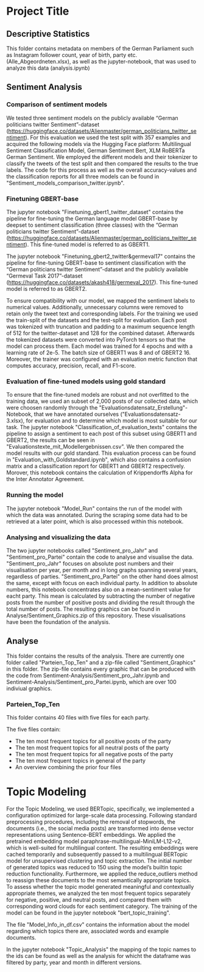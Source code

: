# Project Title

## Descriptive Statistics

This folder contains metadata on members of the German Parliament such as Instagram follower count, year of birth, party etc. (Alle_Abgeordneten.xlsx), as well as the jupyter-notebook, that was used to analyze this data (analysis.ipynb)

## Sentiment Analysis 

### Comparison of sentiment models

We tested three sentiment models on the publicly available “German politicians twitter Sentiment”-dataset (https://huggingface.co/datasets/Alienmaster/german_politicians_twitter_sentiment). For this evaluation we used the test split with 357 examples and acquired the following models via the Hugging Face platform: Multilingual Sentiment Classification Model, German Sentiment Bert, XLM RoBERTa German Sentiment. We employed the different models and their tokenizer to classify the tweets of the test split and then compared the results to the true labels. The code for this process as well as the overall accuracy-values and the classification reports for all three models can be found in "Sentiment_models_comparison_twitter.ipynb".

### Finetuning GBERT-base

The jupyter notebook "Finetuning_gbert1_twitter_dataset" contains the pipeline for fine-tuning the German language model GBERT-base by deepset to sentiment classification (three classes) with the “German politicians twitter Sentiment”-dataset (https://huggingface.co/datasets/Alienmaster/german_politicians_twitter_sentiment). This fine-tuned model is referred to as GBERT1. 

The jupyter notebook "Finetuning_gbert2_twitter&germeval17" contains the pipeline for fine-tuning GBERT-base to sentiment classification with the “German politicians twitter Sentiment”-dataset and the publicly available “Germeval Task 2017”-dataset (https://huggingface.co/datasets/akash418/germeval_2017). This fine-tuned model is referred to as GBERT2. 

To ensure compatibility with our model, we mapped the sentiment labels to numerical values. Additionally, unnecessary columns were removed to retain only the tweet text and corresponding labels. For the training we used the train-split of the datasets and the test-split for evaluation. Each post was tokenized with truncation and padding to a maximum sequence length of 512 for the twitter-dataset and 128 for the combined dataset. Afterwards the tokenized datasets were converted into PyTorch tensors so that the model can process them. Each model was trained for 4 epochs and with a learning rate of 2e-5. The batch size of GBERT1 was 8 and of GBERT2 16. Moreover, the trainer was configured with an evaluation metric function that computes accuracy, precision, recall, and F1-score. 

### Evaluation of fine-tuned models using gold standard

To ensure that the fine-tuned models are robust and not overfitted to the training data, we used an subset of 2,000 posts of our collected data, which were choosen randomly through the "Evaluationsdatensatz_Erstellung"-Notebook, that we have annotated ourselves ("Evaluationsdatensatz-3.xlsx), for evaluation and to determine which model is most suitable for our task. The jupyter notebook "Classification_of_evaluation_texts" contains the pipeline to assign a sentiment to each post of this subset using GBERT1 and GBERT2, the results can be seen in  "Evaluationstexte_mit_Modellergebnissen.csv". We then compared the model results with our gold standard. This evaluation process can be found in "Evaluation_with_Goldstandard.ipynb", which also contains a confusion matrix and a classification report for GBERT1 and GBERT2 respectively. Morover, this notebook contains the calculation of Krippendorffs Alpha for the Inter Annotator Agreement. 

### Running the model

The jupyter notebook "Model_Run" contains the run of the model with which the data was annotated. During the scraping some data had to be retrieved at a later point, which is also processed within this notebook.

### Analysing and visualizing the data
The two jupyter notebooks called "Sentiment_pro_Jahr" and "Sentiment_pro_Partei" contain the code to analyse and visualise the data. 
"Sentiment_pro_Jahr" focuses on absolute post numbers and their visualisation per year, per month and in long graphs spanning several years, regardless of parties.
"Sentiment_pro_Partei" on the other hand does almost the same, except with focus on each individual party. In addition to absolute numbers, this notebook concentrates also on a mean-sentiment value for eacht party. This mean is calculated by subtracting the number of negative posts from the number of positive posts and dividing the result through the total number of posts. The resulting graphics can be found in Analyse/Sentiment_Graphics.zip of this repository.
These visualisations have been the foundation of the analysis.

## Analyse

This folder contains the results of the analysis. There are currently one folder called "Parteien_Top_Ten" and a zip-file called "Sentiment_Graphics" in this folder. The zip-file contains every graphic that can be produced with the code from Sentiment-Analysis/Sentiment_pro_Jahr.ipynb and Sentiment-Analysis/Sentiment_pro_Partei.ipynb, which are over 100 indiviual graphics.

### Parteien_Top_Ten

This folder contains 40 files with five files for each party. 

The five files contain:
- The ten most frequent topics for all positive posts of the party
- The ten most frequent topics for all neutral posts of the party
- The ten most frequent topics for all negative posts of the party
- The ten most frequent topics in general of the party
- An overview combining the prior four files

# Topic Modeling

For the Topic Modeling, we used BERTopic, specifically, we implemented a configuration optimized for large-scale data processing. Following standard preprocessing procedures, including the removal of stopwords,
the documents (i.e., the social media posts) are transformed into dense vector representations using Sentence-BERT embeddings. We applied the pretrained embedding model paraphrase-multilingual-MiniLM-L12-v2, which
is well-suited for multilingual content. The resulting embeddings were cached temporarily and subsequently passed to a multilingual BERTopic model for unsupervised clustering and topic extraction. The initial number of generated topics was reduced to 150 using the model’s builtin topic reduction functionality. Furthermore, we applied the reduce_outliers method to reassign these documents to the most semantically appropriate topics.
To assess whether the topic model generated meaningful and contextually appropriate themes, we analyzed the ten most frequent topics separately for negative, positive, and neutral posts, and compared them with corresponding word clouds for each sentiment category. The training of the model can be found in the jupyter notebook "bert_topic_training".

The file "Model_Info_in_df.csv" contains the information about the model regarding which topics there are, associated words and example documents.

In the jupyter notebook "Topic_Analysis" the mapping of the topic names to the ids can be found as well as the analysis for whicht the dataframe was filtered by party, year and month in different versions.









